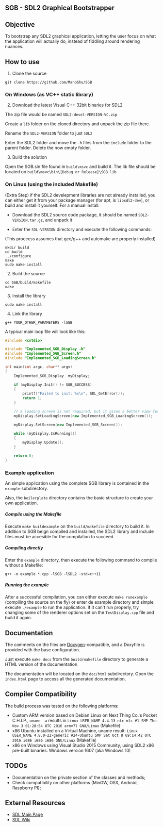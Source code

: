 ## SGB - SDL2 Graphical Bootstrapper

## Objective

To bootstrap any SDL2 graphical application, letting the user focus on what the application will actually do, instead of fiddling around rendering nuances.

## How to use

1) Clone the source

```
git clone https://github.com/ManoShu/SGB
```

### On Windows (as VC++ static library)

2) Download the latest Visual C++ 32bit binaries for SDL2

The zip file would be named `SDL2-devel-VERSION-VC.zip`

Create a `lib` folder on the cloned directory and unpack the zip file there.

Rename the `SDL2-VERSION` folder to just `SDL2`

Enter the SDL2 folder and move the `.h` files from the `include` folder to the parent folder.
Delete the now empty folder.

3) Build the solution

Open the SGB.sln file found in `build\msvc` and build it.
The lib file should be located on `build\msvc\bin\[Debug or Release]\SGB.lib`

### On Linux (using the included Makefile)

(Extra Step) if the SDL2 develepment libraries are not already installed,
you can either get it from your package manager (for apt, is `libsdl2-dev`),
or build and install it yourself. For a manual install:

* Download the SDL2 source code package, it should be named `SDL2-VERSION.tar.gz`, and unpack it

* Enter the `SDL-VERSION` directory and execute the following commands:

(This proccess assumes that gcc/g++ and automake are properly installed)

```
mkdir build
cd build
../configure
make
sudo make install
```

2) Build the source

```
cd SGB/build/makefile
make
```

3) Install the library

```
sudo make install
```

4) Link the library

```
g++ YOUR_OTHER_PARAMETERS -lSGB
```

A typical main loop file will look like this:

```C++
#include <cstdio>

#include "Implemented_SGB_Display .h"
#include "Implemented_SGB_Screen.h"
#include "Implemented_SGB_LoadingScreen.h"

int main(int argc, char** argv)
{
	Implemented_SGB_Display  myDisplay;

	if (myDisplay.Init() != SGB_SUCCESS)
	{
		printf("Failed to init: %s\n", SDL_GetError());
		return 1;
	}

	// a loading screen is not required, but it gives a better view for the end user
	myDisplay.SetLoadingScreen(new Implemented_SGB_LoadingScreen());

	myDisplay.SetScreen(new Implemented_SGB_Screen());

	while (myDisplay.IsRunning())
	{
		myDisplay.Update();
	}

	return 0;
}
```

### Example application

An simple application using the complete SGB library is 
contained in the `example` subdirectory.

Also, the `boilerplate` directory contains the basic structure to create your own application. 

##### Compile using the Makefile

Execute `make buildexample` on the `build/makefile` directory to build it. 
In addition to SGB beign compiled and installed, the SDL2 library and include files must be accesible 
for the compilation to succeed.

##### Compiling directly

Enter the `example` directory, then execute the following command to compile without a Makefile:

`g++ -o example *.cpp -lSGB -lSDL2 -std=c++11 `

##### Running the example

After a successful compilation, you can either execute `make runexample` (compiling the source on the fly) or 
enter de example directory and simple execute `./example` to run the application.
If it can't run properly, try changing some of the renderer options 
set on the `TestDisplay.cpp` file and build it again.

## Documentation

The comments on the files are [Doxygen](http://www.stack.nl/~dimitri/doxygen/download.html)-compatible, and a Doxyfile is provided with the base configuration.

Just execute `make docs` from the `build/makefile` directory to generate a HTML version of the documentation.

The documentation will be located on the `doc/html` subdirectory. 
Open the `index.html` page to access all the generated documentation.

## Compiler Compatibility

The build process was tested on the following platforms:

* Custom ARM version based on Debian Linux on Next Thing Co.'s Pocket C.H.I.P., `uname -a` results in `Linux USER_NAME 4.4.13-ntc-mlc #1 SMP Thu Nov 3 01:28:54 UTC 2016 armv7l GNU/Linux` (Makefile)
* x86 Ubuntu installed on a Virtual Machine, uname result: `Linux USER_NAME 4.8.0-22-generic #24-Ubuntu SMP Sat Oct 8 09:14:42 UTC 2016 i686 i686 i686 GNU/Linux` (Makefile)
* x86 on Windows using Visual Studio 2015 Community, using SDL2 x86 pre-built binaries. Windows version 1607 (aka Windows 10)

## TODOs

* Documentation on the private section of the classes and methods;
* Check compatibility on other platforms (MinGW, OSX, Android, Raspberry PI);

## External Resources

* [SDL Main Page](https://libsdl.org/)
* [SDL Wiki](https://wiki.libsdl.org/)
